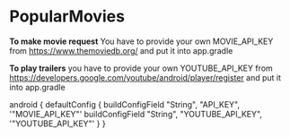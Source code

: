 # PopularMovies
**To make movie request** You have to provide your own MOVIE_API_KEY from https://www.themoviedb.org/ and put it into
    app.gradle
    
   
**To play trailers** you have to provide your own YOUTUBE_API_KEY from
 https://developers.google.com/youtube/android/player/register and put it into
    app.gradle

android {
  defaultConfig {
    buildConfigField "String", "API_KEY", '"MOVIE_API_KEY"'
    buildConfigField "String", "YOUTUBE_API_KEY", '"YOUTUBE_API_KEY"'
  }
}

